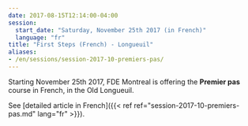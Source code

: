 ```yaml
---
date: 2017-08-15T12:14:00-04:00
session:
  start_date: "Saturday, November 25th 2017 (in French)"
  language: "fr"
title: "First Steps (French) - Longueuil"
aliases:
- /en/sessions/session-2017-10-premiers-pas/
---
```


Starting November 25th 2017, FDE Montreal is offering the **Premier pas** course
in French, in the Old Longueuil.

See [detailed article in French]({{< ref ref="session-2017-10-premiers-pas.md" lang="fr" >}}).
